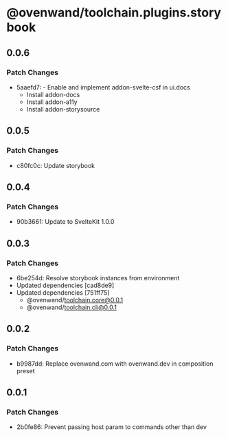 # @ovenwand/toolchain.plugins.storybook

## 0.0.6

### Patch Changes

- 5aaefd7: - Enable and implement addon-svelte-csf in ui.docs
  - Install addon-docs
  - Install addon-a11y
  - Install addon-storysource

## 0.0.5

### Patch Changes

- c80fc0c: Update storybook

## 0.0.4

### Patch Changes

- 90b3661: Update to SvelteKit 1.0.0

## 0.0.3

### Patch Changes

- 6be254d: Resolve storybook instances from environment
- Updated dependencies [cad8de9]
- Updated dependencies [751ff75]
  - @ovenwand/toolchain.core@0.0.1
  - @ovenwand/toolchain.cli@0.0.1

## 0.0.2

### Patch Changes

- b9987dd: Replace ovenwand.com with ovenwand.dev in composition preset

## 0.0.1

### Patch Changes

- 2b0fe86: Prevent passing host param to commands other than dev
